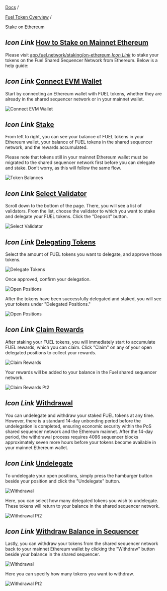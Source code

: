 [Docs](https://docs.fuel.network/) /

[Fuel Token Overview](https://docs.fuel.network/docs/fuel-token-overview/) /

Stake on Ethereum

## _Icon Link_ [How to Stake on Mainnet Ethereum](https://docs.fuel.network/docs/fuel-token-overview/stake-on-ethereum/\#how-to-stake-on-mainnet-ethereum)

Please visit [app.fuel.network/staking/on-ethereum _Icon Link_](https://app.fuel.network/staking/on-ethereum) to stake your tokens on the Fuel Shared Sequencer Network from Ethereum. Below is a help guide:

## _Icon Link_ [Connect EVM Wallet](https://docs.fuel.network/docs/fuel-token-overview/stake-on-ethereum/\#connect-evm-wallet)

Start by connecting an Ethereum wallet with FUEL tokens, whether they are already in the shared sequencer network or in your mainnet wallet.

![Connect EVM Wallet](https://raw.githubusercontent.com/FuelLabs/fuel-token-overview/refs/heads/main/assets/how-to-stake-mainnet-ethereum/1-connect-evm-wallet.png)

## _Icon Link_ [Stake](https://docs.fuel.network/docs/fuel-token-overview/stake-on-ethereum/\#stake)

From left to right, you can see your balance of FUEL tokens in your Ethereum wallet, your balance of FUEL tokens in the shared sequencer network, and the rewards accumulated.

Please note that tokens still in your mainnet Ethereum wallet must be migrated to the shared sequencer network first before you can delegate and stake. Don’t worry, as this will follow the same flow.

![Token Balances](https://raw.githubusercontent.com/FuelLabs/fuel-token-overview/refs/heads/main/assets/how-to-stake-mainnet-ethereum/2-token-balances.png)

## _Icon Link_ [Select Validator](https://docs.fuel.network/docs/fuel-token-overview/stake-on-ethereum/\#select-validator)

Scroll down to the bottom of the page. There, you will see a list of validators. From the list, choose the validator to which you want to stake and delegate your FUEL tokens. Click the "Deposit" button.

![Select Validator](https://raw.githubusercontent.com/FuelLabs/fuel-token-overview/refs/heads/main/assets/how-to-stake-mainnet-ethereum/3-select-validator.png)

## _Icon Link_ [Delegating Tokens](https://docs.fuel.network/docs/fuel-token-overview/stake-on-ethereum/\#delegating-tokens)

Select the amount of FUEL tokens you want to delegate, and approve those tokens.

![Delegate Tokens](https://raw.githubusercontent.com/FuelLabs/fuel-token-overview/refs/heads/main/assets/how-to-stake-mainnet-ethereum/4-delegation-amount.png)

Once approved, confirm your delegation.

![Open Positions](https://raw.githubusercontent.com/FuelLabs/fuel-token-overview/refs/heads/main/assets/how-to-stake-mainnet-ethereum/5-confirm-delegation.png)

After the tokens have been successfully delegated and staked, you will see your tokens under "Delegated Positions."

![Open Positions](https://raw.githubusercontent.com/FuelLabs/fuel-token-overview/refs/heads/main/assets/how-to-stake-mainnet-ethereum/5.5-open-delegated-positions.png)

## _Icon Link_ [Claim Rewards](https://docs.fuel.network/docs/fuel-token-overview/stake-on-ethereum/\#claim-rewards)

After staking your FUEL tokens, you will immediately start to accumulate FUEL rewards, which you can claim. Click "Claim" on any of your open delegated positions to collect your rewards.

![Claim Rewards](https://raw.githubusercontent.com/FuelLabs/fuel-token-overview/refs/heads/main/assets/how-to-stake-mainnet-ethereum/6-claim-rewards.png)

Your rewards will be added to your balance in the Fuel shared sequencer network.

![Claim Rewards Pt2](https://raw.githubusercontent.com/FuelLabs/fuel-token-overview/refs/heads/main/assets/how-to-stake-mainnet-ethereum/7-claim-rewards-pt2.png)

## _Icon Link_ [Withdrawal](https://docs.fuel.network/docs/fuel-token-overview/stake-on-ethereum/\#withdrawal)

You can undelegate and withdraw your staked FUEL tokens at any time. However, there is a standard 14-day unbonding period before the undelegation is completed, ensuring economic security within the PoS shared sequencer network and the Ethereum mainnet. After the 14-day period, the withdrawal process requires 4096 sequencer blocks approximately seven more hours before your tokens become available in your mainnet Ethereum wallet.

## _Icon Link_ [Undelegate](https://docs.fuel.network/docs/fuel-token-overview/stake-on-ethereum/\#undelegate)

To undelegate your open positions, simply press the hamburger button beside your position and click the "Undelegate" button.

![Withdrawal](https://raw.githubusercontent.com/FuelLabs/fuel-token-overview/refs/heads/main/assets/how-to-stake-mainnet-ethereum/8-undelegate.png)

Here, you can select how many delegated tokens you wish to undelegate. These tokens will return to your balance in the shared sequencer network.

![Withdrawal Pt2](https://raw.githubusercontent.com/FuelLabs/fuel-token-overview/refs/heads/main/assets/how-to-stake-mainnet-ethereum/9-undelegate-pt2.png)

## _Icon Link_ [Withdraw Balance in Sequencer](https://docs.fuel.network/docs/fuel-token-overview/stake-on-ethereum/\#withdraw-balance-in-sequencer)

Lastly, you can withdraw your tokens from the shared sequencer network back to your mainnet Ethereum wallet by clicking the "Withdraw" button beside your balance in the shared sequencer.

![Withdrawal](https://raw.githubusercontent.com/FuelLabs/fuel-token-overview/refs/heads/main/assets/how-to-stake-mainnet-ethereum/10-withdrawal.png)

Here you can specify how many tokens you want to withdraw.

![Withdrawal Pt2](https://raw.githubusercontent.com/FuelLabs/fuel-token-overview/refs/heads/main/assets/how-to-stake-mainnet-ethereum/10.5-withdrawal-pt2.png)